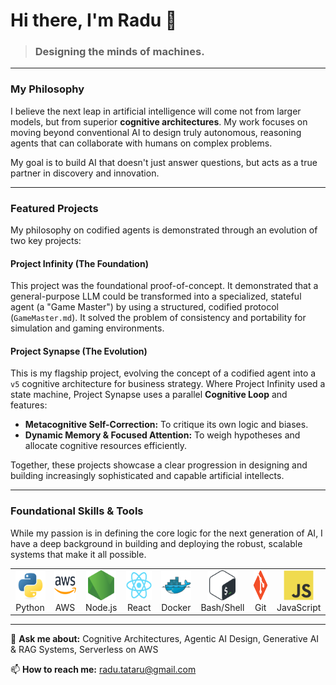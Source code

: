 # Hi there, I'm Radu 👋

> ### Designing the minds of machines.

---

### My Philosophy

I believe the next leap in artificial intelligence will come not from larger models, but from superior **cognitive architectures**. My work focuses on moving beyond conventional AI to design truly autonomous, reasoning agents that can collaborate with humans on complex problems.

My goal is to build AI that doesn't just answer questions, but acts as a true partner in discovery and innovation.

---

### Featured Projects

My philosophy on codified agents is demonstrated through an evolution of two key projects:

#### Project Infinity (The Foundation)
This project was the foundational proof-of-concept. It demonstrated that a general-purpose LLM could be transformed into a specialized, stateful agent (a "Game Master") by using a structured, codified protocol (`GameMaster.md`). It solved the problem of consistency and portability for simulation and gaming environments.

#### Project Synapse (The Evolution)
This is my flagship project, evolving the concept of a codified agent into a `v5` cognitive architecture for business strategy. Where Project Infinity used a state machine, Project Synapse uses a parallel **Cognitive Loop** and features:

- **Metacognitive Self-Correction:** To critique its own logic and biases.
- **Dynamic Memory & Focused Attention:** To weigh hypotheses and allocate cognitive resources efficiently.

Together, these projects showcase a clear progression in designing and building increasingly sophisticated and capable artificial intellects.

---

### Foundational Skills & Tools

While my passion is in defining the core logic for the next generation of AI, I have a deep background in building and deploying the robust, scalable systems that make it all possible.

<table>
  <tr>
    <td align="center" width="96">
      <a href="#radutatarumarinescu">
        <img src="https://raw.githubusercontent.com/devicons/devicon/master/icons/python/python-original.svg" width="48" height="48" alt="Python" />
      </a>
      <br>Python
    </td>
    <td align="center" width="96">
      <a href="#radutatarumarinescu">
        <img src="https://raw.githubusercontent.com/devicons/devicon/master/icons/amazonwebservices/amazonwebservices-original.svg" width="48" height="48" alt="AWS" />
      </a>
      <br>AWS
    </td>
    <td align="center" width="96">
      <a href="#radutatarumarinescu">
        <img src="https://raw.githubusercontent.com/devicons/devicon/master/icons/nodejs/nodejs-original.svg" width="48" height="48" alt="Node.js" />
      </a>
      <br>Node.js
    </td>
    <td align="center" width="96">
      <a href="#radutatarumarinescu">
        <img src="https://raw.githubusercontent.com/devicons/devicon/master/icons/react/react-original.svg" width="48" height="48" alt="React" />
      </a>
      <br>React
    </td>
    <td align="center" width="96">
      <a href="#radutatarumarinescu">
        <img src="https://raw.githubusercontent.com/devicons/devicon/master/icons/docker/docker-original.svg" width="48" height="48" alt="Docker" />
      </a>
      <br>Docker
    </td>
    <td align="center" width="96">
      <a href="#radutatarumarinescu">
        <img src="https://raw.githubusercontent.com/devicons/devicon/master/icons/bash/bash-original.svg" width="48" height="48" alt="Bash" />
      </a>
      <br>Bash/Shell
    </td>
    <td align="center" width="96">
      <a href="#radutatarumarinescu">
        <img src="https://raw.githubusercontent.com/devicons/devicon/master/icons/git/git-original.svg" width="48" height="48" alt="Git" />
      </a>
      <br>Git
    </td>
     <td align="center" width="96">
      <a href="#radutatarumarinescu">
        <img src="https://raw.githubusercontent.com/devicons/devicon/master/icons/javascript/javascript-original.svg" width="48" height="48" alt="JavaScript" />
      </a>
      <br>JavaScript
    </td>
  </tr>
</table>

---

💬 **Ask me about:** Cognitive Architectures, Agentic AI Design, Generative AI & RAG Systems, Serverless on AWS

📫 **How to reach me:** [radu.tataru@gmail.com](mailto:radu.tataru@gmail.com)
